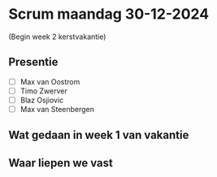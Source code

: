 # Scrum maandag 30-12-2024
(Begin week 2 kerstvakantie)

## Presentie
- [ ] Max van Oostrom
- [ ] Timo Zwerver
- [ ] Blaz Osjiovic
- [ ] Max van Steenbergen

## Wat gedaan in week 1 van vakantie

## Waar liepen we vast